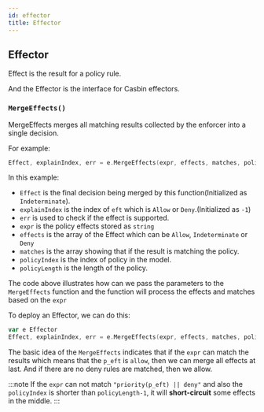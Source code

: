 ```yaml
---
id: effector
title: Effector
---
```

## Effector

Effect is the result for a policy rule.  

And the Effector is the interface for Casbin effectors.

### `MergeEffects()`

MergeEffects merges all matching results collected by the enforcer into a single decision.

For example:

<!--DOCUSAURUS_CODE_TABS-->

<!--Go-->

```go
Effect, explainIndex, err = e.MergeEffects(expr, effects, matches, policyIndex, policyLength)
```
<!--END_DOCUSAURUS_CODE_TABS-->

In this example:  

* ```Effect``` is the final decision being merged by this function(Initialized as ```Indeterminate```).
* ```explainIndex``` is the index of ```eft``` which is ```Allow``` or ```Deny```.(Initialized as ```-1```)
* ```err``` is used to check if the effect is supported.
* ```expr``` is the policy effects stored as ```string```
* ```effects``` is the array of the Effect which can be ```Allow```, ```Indeterminate``` or ```Deny```
* ```matches``` is the array showing that if the result is matching the policy.
* ```policyIndex``` is the index of policy in the model.
* ```policyLength``` is the length of the policy.

The code above illustrates how can we pass the parameters to the `MergeEffects` function and the function will process the effects and matches based on the ```expr```  

To deploy an Effector, we can do this:

<!--DOCUSAURUS_CODE_TABS-->
<!--Go-->
```go
var e Effector
Effect, explainIndex, err = e.MergeEffects(expr, effects, matches, policyIndex, policyLength)
```
<!--END_DOCUSAURUS_CODE_TABS-->

The basic idea of the ```MergeEffects``` indicates that if the ```expr``` can match the results which means that the ```p_eft``` is ```allow```, then we can merge all effects at last. And if there are no deny rules are matched, then we allow.

:::note
If the ```expr``` can not match ```"priority(p_eft) || deny"``` and also the ```policyIndex``` is shorter than ```policyLength-1```, it will **short-circuit** some effects in the middle.
:::